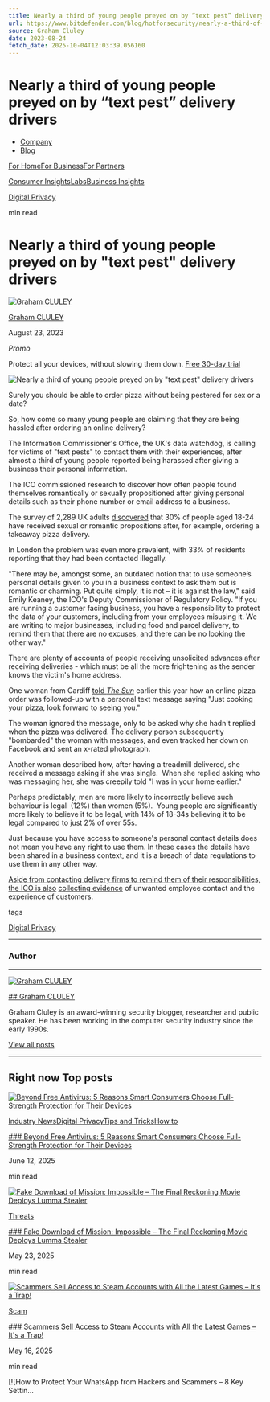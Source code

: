 ```yaml
---
title: Nearly a third of young people preyed on by “text pest” delivery drivers
url: https://www.bitdefender.com/blog/hotforsecurity/nearly-a-third-of-young-people-preyed-on-by-text-pest-delivery-drivers/
source: Graham Cluley
date: 2023-08-24
fetch_date: 2025-10-04T12:03:39.056160
---
```


# Nearly a third of young people preyed on by “text pest” delivery drivers

* [Company](/en-us/company/ "Company")
* [Blog](/en-us/blog/ "Blog")

[For Home](/en-us/consumer/ "For Home")[For Business](/en-us/business/ "For Business")[For Partners](/en-us/partners/ "For Partners")

[Consumer Insights](/en-us/blog/hotforsecurity/ "Consumer Insights")[Labs](/en-us/blog/labs/ "Labs")[Business Insights](/en-us/blog/businessinsights/ "Business Insights")

[Digital Privacy](/en-us/blog/hotforsecurity/tag/digital-privacy "Digital Privacy")

min read

# Nearly a third of young people preyed on by "text pest" delivery drivers

[![Graham CLULEY](https://2.gravatar.com/avatar/5fdc27b8b6f6fd69e77aa017a53cceb5?s=64&d=mm&r=g "Graham CLULEY")](/en-us/blog/hotforsecurity/author/gcluley "Graham CLULEY")

[Graham CLULEY](/en-us/blog/hotforsecurity/author/gcluley "Graham CLULEY")

August 23, 2023

*Promo*

Protect all your devices, without slowing them down.
 [Free 30-day trial](../../Downloads/)

  ![Nearly a third of young people preyed on by "text pest" delivery drivers](https://blogapp.bitdefender.com/hotforsecurity/content/images/size/w600/2023/08/text-pest.jpeg "Nearly a third of young people preyed on by \"text pest\" delivery drivers")

Surely you should be able to order pizza without being pestered for sex or a date?

So, how come so many young people are claiming that they are being hassled after ordering an online delivery?

The Information Commissioner's Office, the UK's data watchdog, is calling for victims of "text pests" to contact them with their experiences, after almost a third of young people reported being harassed after giving a business their personal information.

The ICO commissioned research to discover how often people found themselves romantically or sexually propositioned after giving personal details such as their phone number or email address to a business.

The survey of 2,289 UK adults [discovered](https://ico.org.uk/about-the-ico/media-centre/news-and-blogs/2023/08/one-in-three-young-people-falling-prey-to-text-pests-as-ico-calls-for-victims-to-come-forward/) that 30% of people aged 18-24 have received sexual or romantic propositions after, for example, ordering a takeaway pizza delivery.

In London the problem was even more prevalent, with 33% of residents reporting that they had been contacted illegally.

"There may be, amongst some, an outdated notion that to use someone’s personal details given to you in a business context to ask them out is romantic or charming. Put quite simply, it is not – it is against the law," said Emily Keaney, the ICO's Deputy Commissioner of Regulatory Policy. "If you are running a customer facing business, you have a responsibility to protect the data of your customers, including from your employees misusing it. We are writing to major businesses, including food and parcel delivery, to remind them that there are no excuses, and there can be no looking the other way."

There are plenty of accounts of people receiving unsolicited advances after receiving deliveries - which must be all the more frightening as the sender knows the victim's home address.

One woman from Cardiff [told *The Sun*](https://www.thesun.co.uk/fabulous/22729732/pizza-order-ordeal-creepy-phone-messages-data-breach/) earlier this year how an online pizza order was followed-up with a personal text message saying "Just cooking your pizza, look forward to seeing you."

The woman ignored the message, only to be asked why she hadn't replied when the pizza was delivered. The delivery person subsequently "bombarded" the woman with messages, and even tracked her down on Facebook and sent an x-rated photograph.

Another woman described how, after having a treadmill delivered, she received a message asking if she was single.  When she replied asking who was messaging her, she was creepily told "I was in your home earlier."

Perhaps predictably, men are more likely to incorrectly believe such behaviour is legal  (12%) than women (5%).  Young people are significantly more likely to believe it to be legal, with 14% of 18-34s believing it to be legal compared to just 2% of over 55s.

Just because you have access to someone's personal contact details does not mean you have any right to use them. In these cases the details have been shared in a business context, and it is a breach of data regulations to use them in any other way.

[Aside from contacting delivery firms to remind them of their responsibilities, the ICO is also](https://www.thesun.co.uk/fabulous/22729732/pizza-order-ordeal-creepy-phone-messages-data-breach/) [collecting evidence](https://ico.org.uk/about-the-ico/unwanted-contact-form/) of unwanted employee contact and the experience of customers.

tags

[Digital Privacy](/en-us/blog/hotforsecurity/tag/digital-privacy "Digital Privacy")

---

### Author

---

[![Graham CLULEY](https://2.gravatar.com/avatar/5fdc27b8b6f6fd69e77aa017a53cceb5?s=150&d=mm&r=g "Graham CLULEY")](/en-us/blog/hotforsecurity/author/gcluley "Graham CLULEY")

[## Graham CLULEY](/en-us/blog/hotforsecurity/author/gcluley "Graham CLULEY")

Graham Cluley is an award-winning security blogger, researcher and public speaker. He has been working in the computer security industry since the early 1990s.

[View all posts](/en-us/blog/hotforsecurity/author/gcluley)

---

## Right now Top posts

[![Beyond Free Antivirus: 5 Reasons Smart Consumers Choose Full-Strength Protection for Their Devices](https://blogapp.bitdefender.com/hotforsecurity/content/images/size/w300/2025/06/header-1.jpg "Beyond Free Antivirus: 5 Reasons Smart Consumers Choose Full-Strength Protection for Their Devices")](/en-us/blog/hotforsecurity/beyond-free-antivirus-5-reasons-full-strength-protection "Beyond Free Antivirus: 5 Reasons Smart Consumers Choose Full-Strength Protection for Their Devices")

[Industry News](/en-us/blog/hotforsecurity/tag/industry-news "Industry News")[Digital Privacy](/en-us/blog/hotforsecurity/tag/digital-privacy "Digital Privacy")[Tips and Tricks](/en-us/blog/hotforsecurity/tag/tips-and-tricks "Tips and Tricks")[How to](/en-us/blog/hotforsecurity/tag/how-to "How to")

[### Beyond Free Antivirus: 5 Reasons Smart Consumers Choose Full-Strength Protection for Their Devices](/en-us/blog/hotforsecurity/beyond-free-antivirus-5-reasons-full-strength-protection "Beyond Free Antivirus: 5 Reasons Smart Consumers Choose Full-Strength Protection for Their Devices")

June 12, 2025

min read

[![Fake Download of Mission: Impossible – The Final Reckoning Movie Deploys Lumma Stealer](https://blogapp.bitdefender.com/hotforsecurity/content/images/size/w300/2025/05/movie-theater-2093264_1920.jpg "Fake Download of Mission: Impossible – The Final Reckoning Movie Deploys Lumma Stealer")](/en-us/blog/hotforsecurity/fake-mission-impossible-lumma-stealer-torrent "Fake Download of Mission: Impossible – The Final Reckoning Movie Deploys Lumma Stealer")

[Threats](/en-us/blog/hotforsecurity/tag/threats "Threats")

[### Fake Download of Mission: Impossible – The Final Reckoning Movie Deploys Lumma Stealer](/en-us/blog/hotforsecurity/fake-mission-impossible-lumma-stealer-torrent "Fake Download of Mission: Impossible – The Final Reckoning Movie Deploys Lumma Stealer")

May 23, 2025

min read

[![Scammers Sell Access to Steam Accounts with All the Latest Games – It's a Trap!](https://blogapp.bitdefender.com/hotforsecurity/content/images/size/w300/2025/05/interior-design-8922413_1920--1-.jpg "Scammers Sell Access to Steam Accounts with All the Latest Games – It's a Trap!")](/en-us/blog/hotforsecurity/scammers-sell-steam-accounts-games "Scammers Sell Access to Steam Accounts with All the Latest Games – It's a Trap!")

[Scam](/en-us/blog/hotforsecurity/tag/scam "Scam")

[### Scammers Sell Access to Steam Accounts with All the Latest Games – It's a Trap!](/en-us/blog/hotforsecurity/scammers-sell-steam-accounts-games "Scammers Sell Access to Steam Accounts with All the Latest Games – It's a Trap!")

May 16, 2025

min read

[![How to Protect Your WhatsApp from Hackers and Scammers – 8 Key Settin...
